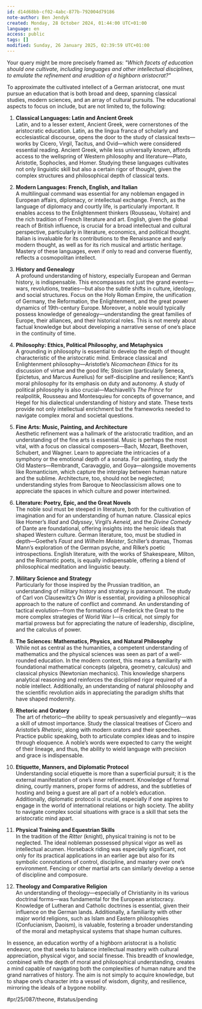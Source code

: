 ```yaml
---
id: d14d68bb-cf02-4abc-877b-792004d79186
note-author: Ben Jendyk
created: Monday, 28 October 2024, 01:44:00 UTC+01:00
language: en
access: public
tags: []
modified: Sunday, 26 January 2025, 02:39:59 UTC+01:00
---
```


Your query might be more precisely framed as: *"Which facets of education should one cultivate, including languages and other intellectual disciplines, to emulate the refinement and erudition of a highborn aristocrat?"*

To approximate the cultivated intellect of a German aristocrat, one must pursue an education that is both broad and deep, spanning classical studies, modern sciences, and an array of cultural pursuits. The educational aspects to focus on include, but are not limited to, the following:

1. **Classical Languages: Latin and Ancient Greek**  
	Latin, and to a lesser extent, Ancient Greek, were cornerstones of the aristocratic education. Latin, as the lingua franca of scholarly and ecclesiastical discourse, opens the door to the study of classical texts—works by Cicero, Virgil, Tacitus, and Ovid—which were considered essential reading. Ancient Greek, while less universally known, affords access to the wellspring of Western philosophy and literature—Plato, Aristotle, Sophocles, and Homer. Studying these languages cultivates not only linguistic skill but also a certain rigor of thought, given the complex structures and philosophical depth of classical texts.

2. **Modern Languages: French, English, and Italian**  
	A multilingual command was essential for any nobleman engaged in European affairs, diplomacy, or intellectual exchange. French, as the language of diplomacy and courtly life, is particularly important. It enables access to the Enlightenment thinkers (Rousseau, Voltaire) and the rich tradition of French literature and art. English, given the global reach of British influence, is crucial for a broad intellectual and cultural perspective, particularly in literature, economics, and political thought. Italian is invaluable for its contributions to the Renaissance and early modern thought, as well as for its rich musical and artistic heritage. Mastery of these languages, even if only to read and converse fluently, reflects a cosmopolitan intellect.

3. **History and Genealogy**  
	A profound understanding of history, especially European and German history, is indispensable. This encompasses not just the grand events—wars, revolutions, treaties—but also the subtle shifts in culture, ideology, and social structures. Focus on the Holy Roman Empire, the unification of Germany, the Reformation, the Enlightenment, and the great power dynamics of 19th-century Europe. Moreover, a noble would typically possess knowledge of genealogy—understanding the great families of Europe, their alliances, and their historical roles. This is not merely about factual knowledge but about developing a narrative sense of one’s place in the continuity of time.

4. **Philosophy: Ethics, Political Philosophy, and Metaphysics**  
	A grounding in philosophy is essential to develop the depth of thought characteristic of the aristocratic mind. Embrace classical and Enlightenment philosophy—Aristotle’s *Nicomachean Ethics* for its discussion of virtue and the good life; Stoicism (particularly Seneca, Epictetus, and Marcus Aurelius) for self-discipline and resilience; Kant’s moral philosophy for its emphasis on duty and autonomy. A study of political philosophy is also crucial—Machiavelli’s *The Prince* for realpolitik, Rousseau and Montesquieu for concepts of governance, and Hegel for his dialectical understanding of history and state. These texts provide not only intellectual enrichment but the frameworks needed to navigate complex moral and societal questions.

5. **Fine Arts: Music, Painting, and Architecture**  
	Aesthetic refinement was a hallmark of the aristocratic tradition, and an understanding of the fine arts is essential. Music is perhaps the most vital, with a focus on classical composers—Bach, Mozart, Beethoven, Schubert, and Wagner. Learn to appreciate the intricacies of a symphony or the emotional depth of a sonata. For painting, study the Old Masters—Rembrandt, Caravaggio, and Goya—alongside movements like Romanticism, which capture the interplay between human nature and the sublime. Architecture, too, should not be neglected; understanding styles from Baroque to Neoclassicism allows one to appreciate the spaces in which culture and power intertwined.

6. **Literature: Poetry, Epic, and the Great Novels**  
	The noble soul must be steeped in literature, both for the cultivation of imagination and for an understanding of human nature. Classical epics like Homer’s *Iliad* and *Odyssey*, Virgil’s *Aeneid*, and the *Divine Comedy* of Dante are foundational, offering insights into the heroic ideals that shaped Western culture. German literature, too, must be studied in depth—Goethe’s *Faust* and *Wilhelm Meister*, Schiller’s dramas, Thomas Mann’s exploration of the German psyche, and Rilke’s poetic introspections. English literature, with the works of Shakespeare, Milton, and the Romantic poets, is equally indispensable, offering a blend of philosophical meditation and linguistic beauty.

7. **Military Science and Strategy**  
	Particularly for those inspired by the Prussian tradition, an understanding of military history and strategy is paramount. The study of Carl von Clausewitz’s *On War* is essential, providing a philosophical approach to the nature of conflict and command. An understanding of tactical evolution—from the formations of Frederick the Great to the more complex strategies of World War I—is critical, not simply for martial prowess but for appreciating the nature of leadership, discipline, and the calculus of power.

8. **The Sciences: Mathematics, Physics, and Natural Philosophy**  
	While not as central as the humanities, a competent understanding of mathematics and the physical sciences was seen as part of a well-rounded education. In the modern context, this means a familiarity with foundational mathematical concepts (algebra, geometry, calculus) and classical physics (Newtonian mechanics). This knowledge sharpens analytical reasoning and reinforces the disciplined rigor required of a noble intellect. Additionally, an understanding of natural philosophy and the scientific revolution aids in appreciating the paradigm shifts that have shaped modernity.

9. **Rhetoric and Oratory**  
	The art of rhetoric—the ability to speak persuasively and elegantly—was a skill of utmost importance. Study the classical treatises of Cicero and Aristotle’s *Rhetoric*, along with modern orators and their speeches. Practice public speaking, both to articulate complex ideas and to inspire through eloquence. A noble’s words were expected to carry the weight of their lineage, and thus, the ability to wield language with precision and grace is indispensable.

10. **Etiquette, Manners, and Diplomatic Protocol**  
	 Understanding social etiquette is more than a superficial pursuit; it is the external manifestation of one’s inner refinement. Knowledge of formal dining, courtly manners, proper forms of address, and the subtleties of hosting and being a guest are all part of a noble’s education. Additionally, diplomatic protocol is crucial, especially if one aspires to engage in the world of international relations or high society. The ability to navigate complex social situations with grace is a skill that sets the aristocratic mind apart.

11. **Physical Training and Equestrian Skills**  
	 In the tradition of the *Ritter* (knight), physical training is not to be neglected. The ideal nobleman possessed physical vigor as well as intellectual acumen. Horseback riding was especially significant, not only for its practical applications in an earlier age but also for its symbolic connotations of control, discipline, and mastery over one’s environment. Fencing or other martial arts can similarly develop a sense of discipline and composure.

12. **Theology and Comparative Religion**  
	 An understanding of theology—especially of Christianity in its various doctrinal forms—was fundamental for the European aristocracy. Knowledge of Lutheran and Catholic doctrines is essential, given their influence on the German lands. Additionally, a familiarity with other major world religions, such as Islam and Eastern philosophies (Confucianism, Daoism), is valuable, fostering a broader understanding of the moral and metaphysical systems that shape human cultures.

In essence, an education worthy of a highborn aristocrat is a holistic endeavor, one that seeks to balance intellectual mastery with cultural appreciation, physical vigor, and social finesse. This breadth of knowledge, combined with the depth of moral and philosophical understanding, creates a mind capable of navigating both the complexities of human nature and the grand narratives of history. The aim is not simply to acquire knowledge, but to shape one’s character into a vessel of wisdom, dignity, and resilience, mirroring the ideals of a bygone nobility.


#pr/25/087/theone, #status/pending